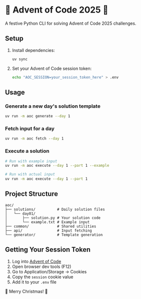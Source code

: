 # 🎄 Advent of Code 2025 🎄

A festive Python CLI for solving Advent of Code 2025 challenges.

## Setup

1. Install dependencies:
   ```bash
   uv sync
   ```

2. Set your Advent of Code session token:
   ```bash
   echo "AOC_SESSION=your_session_token_here" > .env
   ```

## Usage

### Generate a new day's solution template
```bash
uv run -m aoc generate --day 1
```

### Fetch input for a day
```bash
uv run -m aoc fetch --day 1
```

### Execute a solution
```bash
# Run with example input
uv run -m aoc execute --day 1 --part 1 --example

# Run with actual input
uv run -m aoc execute --day 1 --part 1
```

## Project Structure

```
aoc/
├── solutions/          # Daily solution files
│   └── day01/
│       ├── solution.py # Your solution code
│       └── example.txt # Example input
├── common/             # Shared utilities
├── api/                # Input fetching
└── generator/          # Template generation
```

## Getting Your Session Token

1. Log into [Advent of Code](https://adventofcode.com)
2. Open browser dev tools (F12)
3. Go to Application/Storage → Cookies
4. Copy the `session` cookie value
5. Add it to your `.env` file

🎅 Merry Christmas! 🎄
